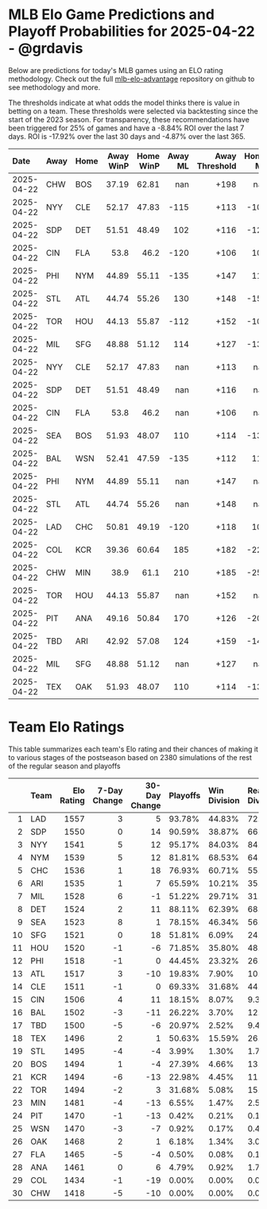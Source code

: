 # MLB Elo Game Predictions and Playoff Probabilities for 2025-04-22 - @grdavis
Below are predictions for today's MLB games using an ELO rating methodology. Check out the full [mlb-elo-advantage](https://github.com/grdavis/mlb-elo-advantage) repository on github to see methodology and more.

The thresholds indicate at what odds the model thinks there is value in betting on a team. These thresholds were selected via backtesting since the start of the 2023 season. For transparency, these recommendations have been triggered for 25% of games and have a -8.84% ROI over the last 7 days. ROI is -17.92% over the last 30 days and -4.87% over the last 365.

| Date       | Away   | Home   |   Away WinP |   Home WinP |   Away ML |   Away Threshold |   Home ML |   Home Threshold |
|:-----------|:-------|:-------|------------:|------------:|----------:|-----------------:|----------:|-----------------:|
| 2025-04-22 | CHW    | BOS    |       37.19 |       62.81 |       nan |             +198 |       nan |             -130 |
| 2025-04-22 | NYY    | CLE    |       52.17 |       47.83 |      -115 |             +113 |      -105 |             +132 |
| 2025-04-22 | SDP    | DET    |       51.51 |       48.49 |       102 |             +116 |      -122 |             +129 |
| 2025-04-22 | CIN    | FLA    |       53.8  |       46.2  |      -120 |             +106 |       100 |             +140 |
| 2025-04-22 | PHI    | NYM    |       44.89 |       55.11 |      -135 |             +147 |       114 |             +101 |
| 2025-04-22 | STL    | ATL    |       44.74 |       55.26 |       130 |             +148 |      -155 |             +101 |
| 2025-04-22 | TOR    | HOU    |       44.13 |       55.87 |      -112 |             +152 |      -108 |             -101 |
| 2025-04-22 | MIL    | SFG    |       48.88 |       51.12 |       114 |             +127 |      -135 |             +117 |
| 2025-04-22 | NYY    | CLE    |       52.17 |       47.83 |       nan |             +113 |       nan |             +132 |
| 2025-04-22 | SDP    | DET    |       51.51 |       48.49 |       nan |             +116 |       nan |             +129 |
| 2025-04-22 | CIN    | FLA    |       53.8  |       46.2  |       nan |             +106 |       nan |             +140 |
| 2025-04-22 | SEA    | BOS    |       51.93 |       48.07 |       110 |             +114 |      -130 |             +131 |
| 2025-04-22 | BAL    | WSN    |       52.41 |       47.59 |      -135 |             +112 |       114 |             +133 |
| 2025-04-22 | PHI    | NYM    |       44.89 |       55.11 |       nan |             +147 |       nan |             +101 |
| 2025-04-22 | STL    | ATL    |       44.74 |       55.26 |       nan |             +148 |       nan |             +101 |
| 2025-04-22 | LAD    | CHC    |       50.81 |       49.19 |      -120 |             +118 |       100 |             +126 |
| 2025-04-22 | COL    | KCR    |       39.36 |       60.64 |       185 |             +182 |      -225 |             -120 |
| 2025-04-22 | CHW    | MIN    |       38.9  |       61.1  |       210 |             +185 |      -258 |             -122 |
| 2025-04-22 | TOR    | HOU    |       44.13 |       55.87 |       nan |             +152 |       nan |             -101 |
| 2025-04-22 | PIT    | ANA    |       49.16 |       50.84 |       170 |             +126 |      -205 |             +118 |
| 2025-04-22 | TBD    | ARI    |       42.92 |       57.08 |       124 |             +159 |      -148 |             -106 |
| 2025-04-22 | MIL    | SFG    |       48.88 |       51.12 |       nan |             +127 |       nan |             +117 |
| 2025-04-22 | TEX    | OAK    |       51.93 |       48.07 |       110 |             +114 |      -130 |             +131 |

# Team Elo Ratings
This table summarizes each team's Elo rating and their chances of making it to various stages of the postseason based on 2380 simulations of the rest of the regular season and playoffs

|    | Team   |   Elo Rating |   7-Day Change |   30-Day Change | Playoffs   | Win Division   | Reach Div. Rd.   | Reach CS   | Reach WS   | Win WS   |
|---:|:-------|-------------:|---------------:|----------------:|:-----------|:---------------|:-----------------|:-----------|:-----------|:---------|
|  1 | LAD    |         1557 |              3 |               5 | 93.78%     | 44.83%         | 72.61%           | 41.05%     | 25.29%     | 16.34%   |
|  2 | SDP    |         1550 |              0 |              14 | 90.59%     | 38.87%         | 66.47%           | 34.41%     | 19.75%     | 12.27%   |
|  3 | NYY    |         1541 |              5 |              12 | 95.17%     | 84.03%         | 84.75%           | 52.73%     | 31.55%     | 14.87%   |
|  4 | NYM    |         1539 |              5 |              12 | 81.81%     | 68.53%         | 64.16%           | 34.45%     | 15.97%     | 9.12%    |
|  5 | CHC    |         1536 |              1 |              18 | 76.93%     | 60.71%         | 55.67%           | 27.69%     | 13.11%     | 7.69%    |
|  6 | ARI    |         1535 |              1 |               7 | 65.59%     | 10.21%         | 35.67%           | 16.43%     | 8.32%      | 4.50%    |
|  7 | MIL    |         1528 |              6 |              -1 | 51.22%     | 29.71%         | 31.93%           | 15.42%     | 6.34%      | 3.19%    |
|  8 | DET    |         1524 |              2 |              11 | 88.11%     | 62.39%         | 68.57%           | 35.84%     | 18.57%     | 7.90%    |
|  9 | SEA    |         1523 |              8 |               1 | 78.15%     | 46.34%         | 56.55%           | 29.75%     | 15.13%     | 5.97%    |
| 10 | SFG    |         1521 |              0 |              18 | 51.81%     | 6.09%          | 24.83%           | 10.13%     | 3.82%      | 1.55%    |
| 11 | HOU    |         1520 |             -1 |              -6 | 71.85%     | 35.80%         | 48.70%           | 23.40%     | 10.46%     | 4.37%    |
| 12 | PHI    |         1518 |             -1 |               0 | 44.45%     | 23.32%         | 26.43%           | 11.76%     | 4.58%      | 2.65%    |
| 13 | ATL    |         1517 |              3 |             -10 | 19.83%     | 7.90%          | 10.38%           | 4.20%      | 1.18%      | 0.42%    |
| 14 | CLE    |         1511 |             -1 |               0 | 69.33%     | 31.68%         | 44.96%           | 20.88%     | 8.95%      | 3.36%    |
| 15 | CIN    |         1506 |              4 |              11 | 18.15%     | 8.07%          | 9.33%            | 3.66%      | 1.43%      | 0.71%    |
| 16 | BAL    |         1502 |             -3 |             -11 | 26.22%     | 3.70%          | 12.69%           | 5.17%      | 2.06%      | 0.63%    |
| 17 | TBD    |         1500 |             -5 |              -6 | 20.97%     | 2.52%          | 9.45%            | 4.37%      | 1.97%      | 0.71%    |
| 18 | TEX    |         1496 |              2 |               1 | 50.63%     | 15.59%         | 26.81%           | 10.21%     | 4.33%      | 1.34%    |
| 19 | STL    |         1495 |             -4 |              -4 | 3.99%      | 1.30%          | 1.76%            | 0.59%      | 0.21%      | 0.13%    |
| 20 | BOS    |         1494 |              1 |              -4 | 27.39%     | 4.66%          | 13.87%           | 5.42%      | 2.23%      | 0.80%    |
| 21 | KCR    |         1494 |             -6 |             -13 | 22.98%     | 4.45%          | 11.26%           | 4.58%      | 1.85%      | 0.71%    |
| 22 | TOR    |         1494 |             -2 |               3 | 31.68%     | 5.08%          | 15.04%           | 5.84%      | 2.27%      | 0.59%    |
| 23 | MIN    |         1481 |             -4 |             -13 | 6.55%      | 1.47%          | 2.56%            | 0.76%      | 0.42%      | 0.13%    |
| 24 | PIT    |         1470 |             -1 |             -13 | 0.42%      | 0.21%          | 0.13%            | 0.00%      | 0.00%      | 0.00%    |
| 25 | WSN    |         1470 |             -3 |              -7 | 0.92%      | 0.17%          | 0.46%            | 0.13%      | 0.00%      | 0.00%    |
| 26 | OAK    |         1468 |              2 |               1 | 6.18%      | 1.34%          | 3.07%            | 0.63%      | 0.13%      | 0.04%    |
| 27 | FLA    |         1465 |             -5 |              -4 | 0.50%      | 0.08%          | 0.17%            | 0.08%      | 0.00%      | 0.00%    |
| 28 | ANA    |         1461 |              0 |               6 | 4.79%      | 0.92%          | 1.72%            | 0.42%      | 0.08%      | 0.00%    |
| 29 | COL    |         1434 |             -1 |             -19 | 0.00%      | 0.00%          | 0.00%            | 0.00%      | 0.00%      | 0.00%    |
| 30 | CHW    |         1418 |             -5 |             -10 | 0.00%      | 0.00%          | 0.00%            | 0.00%      | 0.00%      | 0.00%    |